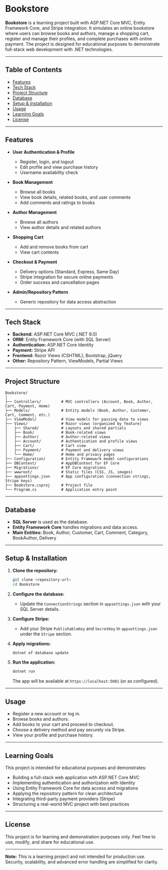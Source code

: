 # Bookstore

**Bookstore** is a learning project built with ASP.NET Core MVC, Entity Framework Core, and Stripe integration. It simulates an online bookstore where users can browse books and authors, manage a shopping cart, register and manage their profiles, and complete purchases with online payment. The project is designed for educational purposes to demonstrate full-stack web development with .NET technologies.

---

## Table of Contents

- [Features](#features)
- [Tech Stack](#tech-stack)
- [Project Structure](#project-structure)
- [Database](#database)
- [Setup & Installation](#setup--installation)
- [Usage](#usage)
- [Learning Goals](#learning-goals)
- [License](#license)

---

## Features

- **User Authentication & Profile**
  - Register, login, and logout
  - Edit profile and view purchase history
  - Username availability check

- **Book Management**
  - Browse all books
  - View book details, related books, and user comments
  - Add comments and ratings to books

- **Author Management**
  - Browse all authors
  - View author details and related authors

- **Shopping Cart**
  - Add and remove books from cart
  - View cart contents

- **Checkout & Payment**
  - Delivery options (Standard, Express, Same Day)
  - Stripe integration for secure online payments
  - Order success and cancellation pages

- **Admin/Repository Pattern**
  - Generic repository for data access abstraction

---

## Tech Stack

- **Backend:** ASP.NET Core MVC (.NET 9.0)
- **ORM:** Entity Framework Core (with SQL Server)
- **Authentication:** ASP.NET Core Identity
- **Payment:** Stripe API
- **Frontend:** Razor Views (CSHTML), Bootstrap, jQuery
- **Other:** Repository Pattern, ViewModels, Partial Views

---

## Project Structure

```
Bookstore/
│
├── Controllers/         # MVC controllers (Account, Book, Author, Cart, Payment, Home)
├── Models/              # Entity models (Book, Author, Customer, Cart, Comment, etc.)
├── ViewModel/           # View models for passing data to views
├── Views/               # Razor views (organized by feature)
│   ├── Shared/          # Layouts and shared partials
│   ├── Book/            # Book-related views
│   ├── Author/          # Author-related views
│   ├── Account/         # Authentication and profile views
│   ├── Cart/            # Cart view
│   ├── Payment/         # Payment and delivery views
│   └── Home/            # Home and privacy pages
├── Configuration/       # Entity Framework model configurations
├── DBContext/           # AppDBContext for EF Core
├── Migrations/          # EF Core migrations
├── wwwroot/             # Static files (CSS, JS, images)
├── appsettings.json     # App configuration (connection strings, Stripe keys)
├── Bookstore.csproj     # Project file
└── Program.cs           # Application entry point
```

---

## Database

- **SQL Server** is used as the database.
- **Entity Framework Core** handles migrations and data access.
- **Main Entities:** Book, Author, Customer, Cart, Comment, Category, BookAuthor, Delivery

---

## Setup & Installation

1. **Clone the repository:**
   ```bash
   git clone <repository-url>
   cd Bookstore
   ```

2. **Configure the database:**
   - Update the `ConnectionStrings` section in `appsettings.json` with your SQL Server details.

3. **Configure Stripe:**
   - Add your Stripe `PublishableKey` and `SecretKey` in `appsettings.json` under the `Stripe` section.

4. **Apply migrations:**
   ```bash
   dotnet ef database update
   ```

5. **Run the application:**
   ```bash
   dotnet run
   ```
   The app will be available at `https://localhost:5001` (or as configured).

---

## Usage

- Register a new account or log in.
- Browse books and authors.
- Add books to your cart and proceed to checkout.
- Choose a delivery method and pay securely via Stripe.
- View your profile and purchase history.

---

## Learning Goals

This project is intended for educational purposes and demonstrates:

- Building a full-stack web application with ASP.NET Core MVC
- Implementing authentication and authorization with Identity
- Using Entity Framework Core for data access and migrations
- Applying the repository pattern for clean architecture
- Integrating third-party payment providers (Stripe)
- Structuring a real-world MVC project with best practices

---

## License

This project is for learning and demonstration purposes only. Feel free to use, modify, and share for educational use.

---

**Note:** This is a learning project and not intended for production use. Security, scalability, and advanced error handling are simplified for clarity. 